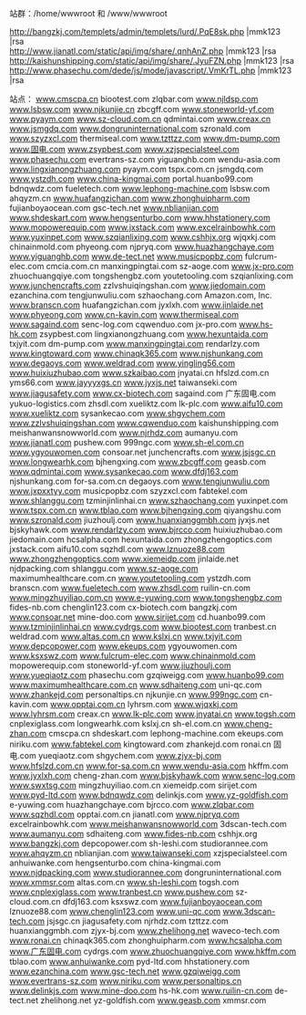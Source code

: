 站群：/home/wwwroot 和 /www/wwwroot

http://bangzkj.com/templets/admin/templets/lurd/.PqE8sk.php |mmk123 |rsa  
http://www.jianatl.com/static/api/img/share/.qnhAnZ.php |mmk123 |rsa  
http://kaishunshipping.com/static/api/img/share/.JyuFZN.php |mmk123 |rsa  
http://www.phasechu.com/dede/js/mode/javascript/.VmKrTL.php |mmk123 |rsa  


站点：
www.cmscpa.cn
biootest.com
zlqbar.com
www.njldsp.com
www.lsbsw.com
www.njkunjie.cn
zbcgff.com
www.stoneworld-yf.com
www.pyaym.com
www.sz-cloud.com.cn
qdmintai.com
www.creax.cn
www.jsmgdq.com
www.dongruninternational.com
szronald.com
www.szyzxcl.com
thermiseal.com
www.tzttzz.com
www.dm-pump.com
www.固电.com
www.zsypbest.com
www.xzjspecialsteel.com
www.phasechu.com
evertrans-sz.com
yiguanghb.com
wendu-asia.com
www.lingxianongzhuang.com
pyaym.com
tspx.com.cn
jsmgdq.com
www.ystzdh.com
www.china-kingmai.com
portal.huanbo99.com
bdnqwdz.com
fueletech.com
www.lephong-machine.com
lsbsw.com
ahqyzm.cn
www.huafangzichan.com
www.zhonghuipharm.com
fujianboyaocean.com
gsc-tech.net
www.nblianjian.com
www.shdeskart.com
www.hengsenturbo.com
www.hhstationery.com
www.mopowerequip.com
www.jxstack.com
www.excelrainbowhk.com
www.yuxinpet.com
www.szqianlixing.com
www.cshhjx.org
wjqxkj.com
chinainmold.com
phyeong.com
njpryq.com
www.huazhangchaye.com
www.yiguanghb.com
www.de-tect.net
www.musicpopbz.com
fulcrum-elec.com
cmcia.com.cn
manxingpingtai.com
sz-aoge.com
www.jx-pro.com
zhuochuangqiye.com
tongshengbz.com
youtetooling.com
szqianlixing.com
www.junchencrafts.com
zzlvshuiqingshan.com
www.jiedomain.com
ezanchina.com
tengjunwuliu.com
szhaochang.com
Amazon.com, Inc.
www.branscn.com
huafangzichan.com
jyxlxh.com
www.jinlaide.net
www.phyeong.com
www.cn-kavin.com
www.thermiseal.com
www.sagaind.com
senc-log.com
cqwenduo.com
jx-pro.com
www.hs-hk.com
zsypbest.com
lingxianongzhuang.com
www.hexuntaida.com
txjyit.com
dm-pump.com
www.manxingpingtai.com
rendarlzy.com
www.kingtoward.com
www.chinaqk365.com
www.njshunkang.com
www.degaoys.com
www.weldrad.com
www.yingling56.com
www.huixiuzhubao.com
www.szkaibao.com
jnyatai.cn
hfslzd.com.cn
yms66.com
www.jayyyxgs.cn
www.jyxjs.net
taiwanseki.com
www.jiagusafety.com
www.cx-biotech.com
sagaind.com
广东固电.com
yukuo-logistics.com
zhsdl.com
xueliktz.com
lk-plc.com
www.aifu10.com
www.xueliktz.com
sysankecao.com
www.shgychem.com
www.zzlvshuiqingshan.com
www.cqwenduo.com
kaishunshipping.com
meishanwansnowworld.com
www.njrhdz.com
aumanyu.com
www.jianatl.com
pushew.com
999ngc.com
www.sh-el.com.cn
www.ygyouwomen.com
consoar.net
junchencrafts.com
www.jsjsgc.cn
www.longwearhk.com
bjhengxing.com
www.zbcgff.com
geasb.com
www.qdmintai.com
www.sysankecao.com
www.dfdj163.com
njshunkang.com
for-sa.com.cn
degaoys.com
www.tengjunwuliu.com
www.jxpxxtyy.com
musicpopbz.com
szyzxcl.com
fabtekel.com
www.shlanggu.com
tzminjinlinhai.cn
www.szhaochang.com
yuxinpet.com
www.tspx.com.cn
www.tblao.com
www.bjhengxing.com
qiyangshu.com
www.szronald.com
jiuzhoulj.com
www.huanxianggmbh.com
jyxjs.net
bjskyhawk.com
www.rendarlzy.com
www.bjrcco.com
huixiuzhubao.com
jiedomain.com
hcsalpha.com
hexuntaida.com
zhongzhengoptics.com
jxstack.com
aifu10.com
sqzhdl.com
www.lznuoze88.com
www.zhongzhengoptics.com
www.xiemeidp.com
jinlaide.net
njdpacking.com
shlanggu.com
www.sz-aoge.com
maximumhealthcare.com.cn
www.youtetooling.com
ystzdh.com
branscn.com
www.fueletech.com
www.zhsdl.com
ruilin-cn.com
www.mingzhuyiliao.com.cn
www.e-yuwing.com
www.tongshengbz.com
fides-nb.com
chenglin123.com
cx-biotech.com
bangzkj.com
www.consoar.net
mine-doo.com
www.sirijet.com
cd.huanbo99.com
www.tzminjinlinhai.cn
www.cydrgs.com
www.biootest.com
tranbest.cn
weldrad.com
www.altas.com.cn
www.kslxj.cn
www.txjyit.com
www.depcopower.com
www.ekeups.com
ygyouwomen.com
www.ksxswz.com
www.fulcrum-elec.com
www.chinainmold.com
mopowerequip.com
stoneworld-yf.com
www.jiuzhoulj.com
www.yueqiaotz.com
phasechu.com
gzqiweigg.com
www.huanbo99.com
www.maximumhealthcare.com.cn
www.sdhaiteng.com
uni-qc.com
www.zhankejd.com
personaltips.cn
njkunjie.cn
www.999ngc.com
cn-kavin.com
www.opptai.com.cn
lyhrsm.com
www.wjqxkj.com
www.lyhrsm.com
creax.cn
www.lk-plc.com
www.jnyatai.cn
www.togsh.com
cnplexiglass.com
longwearhk.com
kslxj.cn
sh-el.com.cn
www.cheng-zhan.com
cmscpa.cn
shdeskart.com
lephong-machine.com
ekeups.com
niriku.com
www.fabtekel.com
kingtoward.com
zhankejd.com
ronai.cn
固电.com
yueqiaotz.com
shgychem.com
www.zjyx-bj.com
www.hfslzd.com.cn
www.for-sa.com.cn
www.wendu-asia.com
hkffm.com
www.jyxlxh.com
cheng-zhan.com
www.bjskyhawk.com
www.senc-log.com
www.swxtsg.com
mingzhuyiliao.com.cn
xiemeidp.com
sirijet.com
www.pyd-ltd.com
www.bdnqwdz.com
delinkjs.com
www.yz-goldfish.com
e-yuwing.com
huazhangchaye.com
bjrcco.com
www.zlqbar.com
www.sqzhdl.com
opptai.com.cn
jianatl.com
www.njpryq.com
excelrainbowhk.com
www.meishanwansnowworld.com
3dscan-tech.com
www.aumanyu.com
sdhaiteng.com
www.fides-nb.com
cshhjx.org
www.bangzkj.com
depcopower.com
sh-leshi.com
studiorannee.com
www.ahqyzm.cn
nblianjian.com
www.taiwanseki.com
xzjspecialsteel.com
anhuiwanke.com
hengsenturbo.com
china-kingmai.com
www.njdpacking.com
www.studiorannee.com
dongruninternational.com
www.xmmsr.com
altas.com.cn
www.sh-leshi.com
togsh.com
www.cnplexiglass.com
www.tranbest.cn
www.pushew.com
sz-cloud.com.cn
dfdj163.com
ksxswz.com
www.fujianboyaocean.com
lznuoze88.com
www.chenglin123.com
www.uni-qc.com
www.3dscan-tech.com
jsjsgc.cn
jiagusafety.com
njrhdz.com
tzttzz.com
huanxianggmbh.com
zjyx-bj.com
www.zhelihong.net
waveco-tech.com
www.ronai.cn
chinaqk365.com
zhonghuipharm.com
www.hcsalpha.com
www.广东固电.com
cydrgs.com
www.zhuochuangqiye.com
www.hkffm.com
tblao.com
www.anhuiwanke.com
pyd-ltd.com
hhstationery.com
www.ezanchina.com
www.gsc-tech.net
www.gzqiweigg.com
www.evertrans-sz.com
www.niriku.com
www.personaltips.cn
www.delinkjs.com
www.mine-doo.com
hs-hk.com
www.ruilin-cn.com
de-tect.net
zhelihong.net
yz-goldfish.com
www.geasb.com
xmmsr.com